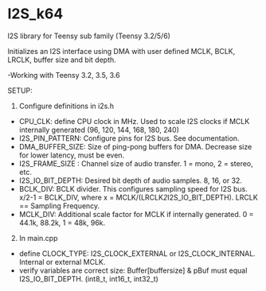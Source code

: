 # I2S_k64

I2S library for Teensy sub family (Teensy 3.2/5/6)

Initializes an I2S interface using DMA with user defined MCLK, BCLK, LRCLK, buffer size and bit depth.

-Working with Teensy 3.2, 3.5, 3.6

SETUP:
1) Configure definitions in i2s.h
  - CPU_CLK: define CPU clock in MHz. Used to scale I2S clocks if MCLK internally generated (96, 120, 144, 168, 180, 240)
  - I2S_PIN_PATTERN: Configure pins for I2S bus. See documentation.
  - DMA_BUFFER_SIZE: Size of ping-pong buffers for DMA. Decrease size for lower latency, must be even.
  - I2S_FRAME_SIZE : Channel size of audio transfer. 1 = mono, 2 = stereo, etc.
  - I2S_IO_BIT_DEPTH: Desired bit depth of audio samples. 8, 16, or 32.
  - BCLK_DIV: BCLK divider. This configures sampling speed for I2S bus.
      x/2-1 = BCLK_DIV, where x = MCLK/(LRCLK*2*I2S_IO_BIT_DEPTH). LRCLK == Sampling Frequency.
  - MCLK_DIV: Additional scale factor for MCLK if internally generated. 0 = 44.1k, 88.2k, 1 = 48k, 96k.

2) In main.cpp
  - define CLOCK_TYPE: I2S_CLOCK_EXTERNAL or I2S_CLOCK_INTERNAL. Internal or external MCLK.
  - verify variables are correct size: Buffer[buffersize] & pBuf must equal I2S_IO_BIT_DEPTH. (int8_t, int16_t, int32_t)
